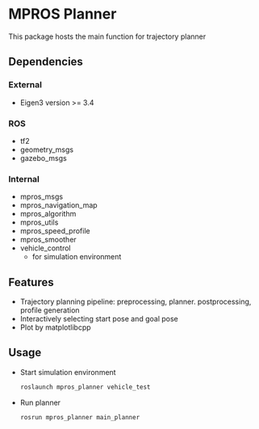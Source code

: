 # MPROS Planner
This package hosts the main function for trajectory planner

## Dependencies
### External
- Eigen3 version >= 3.4

### ROS
- tf2
- geometry_msgs
- gazebo_msgs

### Internal
- mpros_msgs
- mpros_navigation_map
- mpros_algorithm
- mpros_utils
- mpros_speed_profile
- mpros_smoother
- vehicle_control
    - for simulation environment

## Features
- Trajectory planning pipeline: preprocessing, planner. postprocessing, profile generation
- Interactively selecting start pose and goal pose
- Plot by matplotlibcpp 

## Usage
- Start simulation environment
    ```bash
    roslaunch mpros_planner vehicle_test
    ```
- Run planner
    ```bash
    rosrun mpros_planner main_planner
    ```
